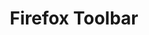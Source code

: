 ---
# Github project slug used to link to the project page
slug: firefox-toolbar
title: Firefox Toolbar
# image used for the project overview (see assets/img folder)
img: header_800_Performance_Ads_2.jpg
# text for HTML alt tag
alt: affilinet Firefox Toolbar
# description used for the project overview
description: The affilinet <b>Publisher Firefox Toolbar</b> provides handy functionality to pull statistics, create new advertiser partnerships and other functionality normally only available within the publisher login portal.
# published: the project is only shown on the project overview page if set to true
published: true
# position: used for sorting the projects on the overview page 
position: 6

---